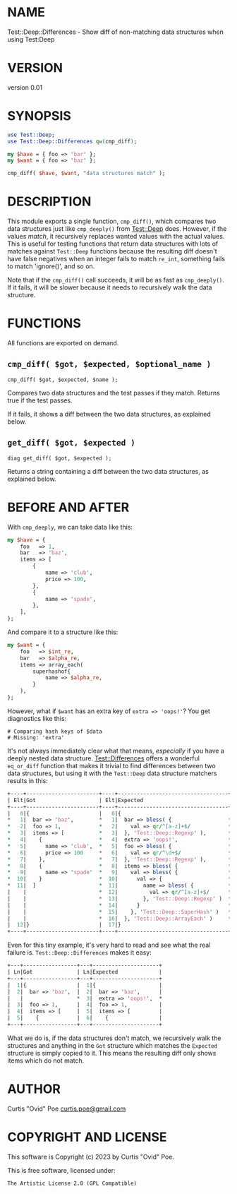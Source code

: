 # NAME

Test::Deep::Differences - Show diff of non-matching data structures when using Test:Deep

# VERSION

version 0.01

# SYNOPSIS

```perl
use Test::Deep;
use Test::Deep::Differences qw(cmp_diff);

my $have = { foo => 'bar' };
my $want = { foo => 'baz' };

cmp_diff( $have, $want, "data structures match" );
```

# DESCRIPTION

This module exports a single function, `cmp_diff()`, which compares two data
structures just like `cmp_deeply()` from [Test::Deep](https://metacpan.org/pod/Test%3A%3ADeep) does. However, if the
values _match_, it recursively replaces wanted values with the actual values.
This is useful for testing functions that return data structures with lots of
matches against `Test::Deep` functions because the resulting diff doesn't
have false negatives when an integer fails to match `re_int`, something fails
to match 'ignore()', and so on.

Note that if the `cmp_diff()` call succeeds, it will be as fast as
`cmp_deeply()`.  If it fails, it will be slower because it needs to
recursively walk the data structure.

# FUNCTIONS

All functions are exported on demand.

## `cmp_diff( $got, $expected, $optional_name )`

```
cmp_diff( $got, $expected, $name ); 
```

Compares two data structures and the test passes if they match. Returns true
if the test passes.

If it fails, it shows a diff between the two data structures, as explained
below.

## `get_diff( $got, $expected )`

```
diag get_diff( $got, $expected );
```

Returns a string containing a diff between the two data structures, as
explained below.

# BEFORE AND AFTER

With `cmp_deeply`, we can take data like this:

```perl
my $have = {
    foo   => 1,
    bar   => 'baz',
    items => [
        {
            name => 'club',
            price => 100,
        },
        {
            name => 'spade',
        },
    ],
};
```

And compare it to a structure like this:

```perl
my $want = {
    foo   => $int_re,
    bar   => $alpha_re,
    items => array_each(
        superhashof{
            name => $alpha_re,
        }
    ),
};
```

However, what if `$want` has an extra key of `extra => 'oops!'`? You get
diagnostics like this:

```
# Comparing hash keys of $data
# Missing: 'extra'
```

It's not always immediately clear what that means, _especially_ if you have a
deeply nested data structure. [Test::Differences](https://metacpan.org/pod/Test%3A%3ADifferences) offers a wonderful
`eq_or_diff` function that makes it trivial to find differences between two
data structures, but using it with the `Test::Deep` data structure matchers
results in this:

```perl
+----+-----------------------+----+-----------------------------------+
| Elt|Got                    | Elt|Expected                           |
+----+-----------------------+----+-----------------------------------+
|   0|{                      |   0|{                                  |
*   1|  bar => 'baz',        *   1|  bar => bless( {                  *
*   2|  foo => 1,            *   2|    val => qr/^[a-z]+$/            *
*   3|  items => [           *   3|  }, 'Test::Deep::Regexp' ),       *
*   4|    {                  *   4|  extra => 'oops!',                *
*   5|      name => 'club',  *   5|  foo => bless( {                  *
*   6|      price => 100     *   6|    val => qr/^\d+$/               *
*   7|    },                 *   7|  }, 'Test::Deep::Regexp' ),       *
*   8|    {                  *   8|  items => bless( {                *
*   9|      name => 'spade'  *   9|    val => bless( {                *
*  10|    }                  *  10|      val => {                     *
*  11|  ]                    *  11|        name => bless( {           *
|    |                       *  12|          val => qr/^[a-z]+$/      *
|    |                       *  13|        }, 'Test::Deep::Regexp' )  *
|    |                       *  14|      }                            *
|    |                       *  15|    }, 'Test::Deep::SuperHash' )   *
|    |                       *  16|  }, 'Test::Deep::ArrayEach' )     *
|  12|}                      |  17|}                                  |
+----+-----------------------+----+-----------------------------------+
```

Even for this tiny example, it's very hard to read and see what the real failure is.
`Test::Deep::Differences` makes it easy:

```perl
+---+-----------------+---+---------------------+
| Ln|Got              | Ln|Expected             |
+---+-----------------+---+---------------------+
|  1|{                |  1|{                    |
|  2|  bar => 'baz',  |  2|  bar => 'baz',      |
|   |                 *  3|  extra => 'oops!',  *
|  3|  foo => 1,      |  4|  foo => 1,          |
|  4|  items => [     |  5|  items => [         |
|  5|    {            |  6|    {                |
+---+-----------------+---+---------------------+
```

What we do is, if the data structures don't match, we recursively walk the
structures and anything in the `Got` structure which matches the `Expected`
structure is simply copied to it. This means the resulting diff only shows
items which do not match.

# AUTHOR

Curtis "Ovid" Poe <curtis.poe@gmail.com>

# COPYRIGHT AND LICENSE

This software is Copyright (c) 2023 by Curtis "Ovid" Poe.

This is free software, licensed under:

```
The Artistic License 2.0 (GPL Compatible)
```
